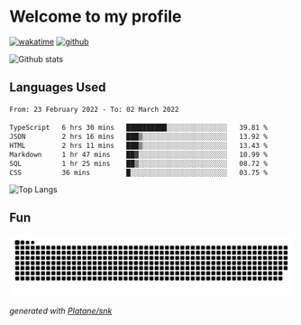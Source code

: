 # Welcome to my profile

[![wakatime](https://wakatime.com/badge/user/82c377cd-a54c-404c-b7df-177b313ca539.svg)](https://wakatime.com/@82c377cd-a54c-404c-b7df-177b313ca539)
[![github](https://img.shields.io/github/followers/xinthose?logo=github&style=plastic)](https://github.com/alanhamlett?tab=followers)

![Github stats](https://github-readme-stats.vercel.app/api?username=xinthose&show_icons=true&theme=radical&count_private=true)

## Languages Used

<!--START_SECTION:waka-->

```text
From: 23 February 2022 - To: 02 March 2022

TypeScript   6 hrs 30 mins   ██████████░░░░░░░░░░░░░░░   39.81 %
JSON         2 hrs 16 mins   ███▒░░░░░░░░░░░░░░░░░░░░░   13.92 %
HTML         2 hrs 11 mins   ███▒░░░░░░░░░░░░░░░░░░░░░   13.43 %
Markdown     1 hr 47 mins    ██▓░░░░░░░░░░░░░░░░░░░░░░   10.99 %
SQL          1 hr 25 mins    ██▒░░░░░░░░░░░░░░░░░░░░░░   08.72 %
CSS          36 mins         █░░░░░░░░░░░░░░░░░░░░░░░░   03.75 %
```

<!--END_SECTION:waka-->

![Top Langs](https://github-readme-stats.vercel.app/api/top-langs/?username=xinthose)

## Fun
![github contribution grid snake animation](https://raw.githubusercontent.com/xinthose/xinthose/output/github-contribution-grid-snake.svg)

_generated with [Platane/snk](https://github.com/Platane/snk)_
